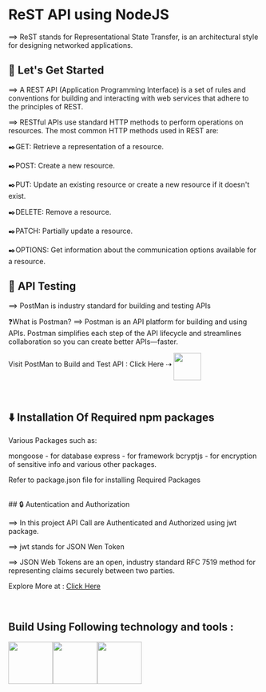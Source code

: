 # ReST API using NodeJS


⟹ ReST stands for Representational State Transfer, is an architectural style for designing networked applications. 
<br>

## 🚀 Let's Get Started


⟹ A REST API (Application Programming Interface) is a set of rules and conventions for building and interacting with web services that adhere to the principles of REST.


⟹ RESTful APIs use standard HTTP methods to perform operations on resources. The most common HTTP methods used in REST are:

✒️GET: Retrieve a representation of a resource.

✒️POST: Create a new resource.

✒️PUT: Update an existing resource or create a new resource if it doesn't exist.

✒️DELETE: Remove a resource.

✒️PATCH: Partially update a resource.

✒️OPTIONS: Get information about the communication options available for a resource.
<br>

## 👾 API Testing

⟹ PostMan is industry standard for building and testing APIs

❓What is Postman?
⟹ Postman is an API platform for building and using APIs. Postman simplifies each step of the API lifecycle and streamlines collaboration so you can create better APIs—faster.

Visit PostMan to Build and Test API : 
Click Here ⇢ <a href="https://www.postman.com/home"><img src="https://github.com/iamjaimindamor/Node-JS-API/assets/76213871/9ad369fe-758b-471d-8c0b-d30ad4f76f50"  width="55" height="55" align="middle"> </a>

<br>

## ⬇️ Installation Of Required npm packages

Various Packages such as:

mongoose - for database
express - for framework
bcryptjs - for encryption of sensitive info
and various other packages.

Refer to package.json file for installing Required Packages

<br>
## 🔒 Autentication and Authorization

⟹ In this project API Call are Authenticated and Authorized using jwt package.

⟹ jwt stands for JSON Wen Token

⟹ JSON Web Tokens are an open, industry standard RFC 7519 method for representing claims securely between two parties.

Explore More at : <a href="https://jwt.io/">Click Here </a>

<br>

## Build Using Following technology and tools :
<img src="https://user-images.githubusercontent.com/74038190/212257454-16e3712e-945a-4ca2-b238-408ad0bf87e6.gif" width="89" height="85"><img src="https://user-images.githubusercontent.com/74038190/212257460-738ff738-247f-4445-a718-cdd0ca76e2db.gif" width="89" height="85"><img src="https://github.com/iamjaimindamor/Node-JS-API/assets/76213871/eaa9f439-4c84-4705-a7ba-897ecf63194d" width="89" height="85">

